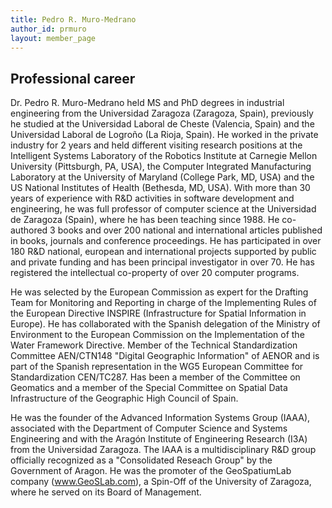 ```yaml
---
title: Pedro R. Muro-Medrano
author_id: prmuro
layout: member_page
---
```


## Professional career

Dr. Pedro R. Muro-Medrano held MS and PhD degrees in industrial engineering from the Universidad Zaragoza (Zaragoza, Spain), previously he studied at the Universidad Laboral de Cheste (Valencia, Spain) and the Universidad Laboral de Logroño (La Rioja, Spain). He worked in the private industry for 2 years and held different visiting research positions at the Intelligent Systems Laboratory of the Robotics Institute at Carnegie Mellon University (Pittsburgh, PA, USA), the Computer Integrated Manufacturing Laboratory at the University of Maryland (College Park, MD, USA) and the US National Institutes of Health (Bethesda, MD, USA). With more than 30 years of experience with R&D activities in software development and engineering, he was full professor of computer science at the Universidad de Zaragoza (Spain), where he has been teaching since 1988. He co-authored 3 books and over 200 national and international articles published in books, journals and conference proceedings. He has participated in over 180 R&D national, european and international projects supported by public and private funding and has been principal investigator in over 70. He has registered the intellectual co-property of over 20 computer programs.

He was selected by the European Commission as expert for the Drafting Team for Monitoring and Reporting in charge of the Implementing Rules of the European Directive INSPIRE (Infrastructure for Spatial Information in Europe). He has collaborated with the Spanish delegation of the Ministry of Environment to the European Commission on the Implementation of the Water Framework Directive. Member of the Technical Standardization Committee AEN/CTN148 "Digital Geographic Information" of AENOR and is part of the Spanish representation in the WG5 European Committee for Standardization CEN/TC287. Has been a member of the Committee on Geomatics and a member of the Special Committee on Spatial Data Infrastructure of the Geographic High Council of Spain.

He was the founder of the Advanced Information Systems Group (IAAA), associated with the Department of Computer Science and Systems Engineering and with the Aragón Institute of Engineering Research (I3A) from the Universidad Zaragoza. The IAAA is a multidisciplinary R&D group officially recognized as a "Consolidated Reseach Group" by the Government of Aragon. He was the promoter of the GeoSpatiumLab company (www.GeoSLab.com), a Spin-Off of the University of Zaragoza, where he served on its Board of Management. 